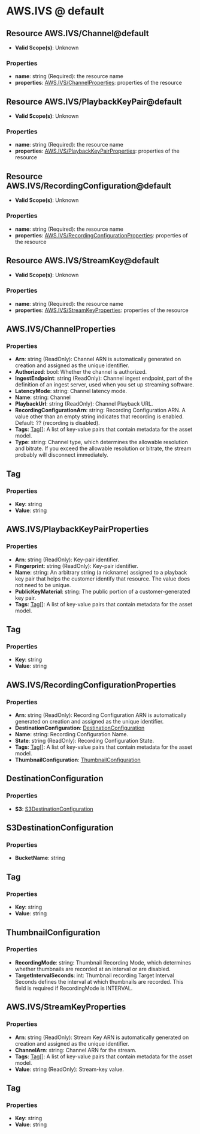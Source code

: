 # AWS.IVS @ default

## Resource AWS.IVS/Channel@default
* **Valid Scope(s)**: Unknown
### Properties
* **name**: string (Required): the resource name
* **properties**: [AWS.IVS/ChannelProperties](#awsivschannelproperties): properties of the resource

## Resource AWS.IVS/PlaybackKeyPair@default
* **Valid Scope(s)**: Unknown
### Properties
* **name**: string (Required): the resource name
* **properties**: [AWS.IVS/PlaybackKeyPairProperties](#awsivsplaybackkeypairproperties): properties of the resource

## Resource AWS.IVS/RecordingConfiguration@default
* **Valid Scope(s)**: Unknown
### Properties
* **name**: string (Required): the resource name
* **properties**: [AWS.IVS/RecordingConfigurationProperties](#awsivsrecordingconfigurationproperties): properties of the resource

## Resource AWS.IVS/StreamKey@default
* **Valid Scope(s)**: Unknown
### Properties
* **name**: string (Required): the resource name
* **properties**: [AWS.IVS/StreamKeyProperties](#awsivsstreamkeyproperties): properties of the resource

## AWS.IVS/ChannelProperties
### Properties
* **Arn**: string (ReadOnly): Channel ARN is automatically generated on creation and assigned as the unique identifier.
* **Authorized**: bool: Whether the channel is authorized.
* **IngestEndpoint**: string (ReadOnly): Channel ingest endpoint, part of the definition of an ingest server, used when you set up streaming software.
* **LatencyMode**: string: Channel latency mode.
* **Name**: string: Channel
* **PlaybackUrl**: string (ReadOnly): Channel Playback URL.
* **RecordingConfigurationArn**: string: Recording Configuration ARN. A value other than an empty string indicates that recording is enabled. Default: ?? (recording is disabled).
* **Tags**: [Tag](#tag)[]: A list of key-value pairs that contain metadata for the asset model.
* **Type**: string: Channel type, which determines the allowable resolution and bitrate. If you exceed the allowable resolution or bitrate, the stream probably will disconnect immediately.

## Tag
### Properties
* **Key**: string
* **Value**: string

## AWS.IVS/PlaybackKeyPairProperties
### Properties
* **Arn**: string (ReadOnly): Key-pair identifier.
* **Fingerprint**: string (ReadOnly): Key-pair identifier.
* **Name**: string: An arbitrary string (a nickname) assigned to a playback key pair that helps the customer identify that resource. The value does not need to be unique.
* **PublicKeyMaterial**: string: The public portion of a customer-generated key pair.
* **Tags**: [Tag](#tag)[]: A list of key-value pairs that contain metadata for the asset model.

## Tag
### Properties
* **Key**: string
* **Value**: string

## AWS.IVS/RecordingConfigurationProperties
### Properties
* **Arn**: string (ReadOnly): Recording Configuration ARN is automatically generated on creation and assigned as the unique identifier.
* **DestinationConfiguration**: [DestinationConfiguration](#destinationconfiguration)
* **Name**: string: Recording Configuration Name.
* **State**: string (ReadOnly): Recording Configuration State.
* **Tags**: [Tag](#tag)[]: A list of key-value pairs that contain metadata for the asset model.
* **ThumbnailConfiguration**: [ThumbnailConfiguration](#thumbnailconfiguration)

## DestinationConfiguration
### Properties
* **S3**: [S3DestinationConfiguration](#s3destinationconfiguration)

## S3DestinationConfiguration
### Properties
* **BucketName**: string

## Tag
### Properties
* **Key**: string
* **Value**: string

## ThumbnailConfiguration
### Properties
* **RecordingMode**: string: Thumbnail Recording Mode, which determines whether thumbnails are recorded at an interval or are disabled.
* **TargetIntervalSeconds**: int: Thumbnail recording Target Interval Seconds defines the interval at which thumbnails are recorded. This field is required if RecordingMode is INTERVAL.

## AWS.IVS/StreamKeyProperties
### Properties
* **Arn**: string (ReadOnly): Stream Key ARN is automatically generated on creation and assigned as the unique identifier.
* **ChannelArn**: string: Channel ARN for the stream.
* **Tags**: [Tag](#tag)[]: A list of key-value pairs that contain metadata for the asset model.
* **Value**: string (ReadOnly): Stream-key value.

## Tag
### Properties
* **Key**: string
* **Value**: string

